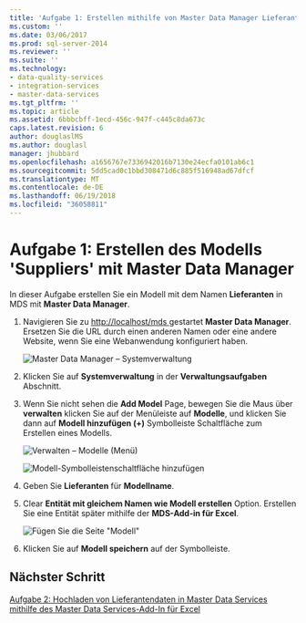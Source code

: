 ```yaml
---
title: 'Aufgabe 1: Erstellen mithilfe von Master Data Manager Lieferantenmodell | Microsoft Docs'
ms.custom: ''
ms.date: 03/06/2017
ms.prod: sql-server-2014
ms.reviewer: ''
ms.suite: ''
ms.technology:
- data-quality-services
- integration-services
- master-data-services
ms.tgt_pltfrm: ''
ms.topic: article
ms.assetid: 6bbbcbff-1ecd-456c-947f-c445c8da673c
caps.latest.revision: 6
author: douglaslMS
ms.author: douglasl
manager: jhubbard
ms.openlocfilehash: a1656767e7336942016b7130e24ecfa0101ab6c1
ms.sourcegitcommit: 5dd5cad0c1bbd308471d6c885f516948ad67dfcf
ms.translationtype: MT
ms.contentlocale: de-DE
ms.lasthandoff: 06/19/2018
ms.locfileid: "36058811"
---
```

# <a name="task-1-creating-suppliers-model-using-master-data-manager"></a>Aufgabe 1: Erstellen des Modells 'Suppliers' mit Master Data Manager
  In dieser Aufgabe erstellen Sie ein Modell mit dem Namen **Lieferanten** in MDS mit **Master Data Manager**.  
  
1.  Navigieren Sie zu [ http://localhost/mds ](http://localhost/mds) gestartet **Master Data Manager**. Ersetzen Sie die URL durch einen anderen Namen oder eine andere Website, wenn Sie eine Webanwendung konfiguriert haben.  
  
     ![Master Data Manager – Systemverwaltung](../../2014/tutorials/media/et-creatingsuppliersmodelusingmdm-01.jpg "Master Data Manager – Systemverwaltung")  
  
2.  Klicken Sie auf **Systemverwaltung** in der **Verwaltungsaufgaben** Abschnitt.  
  
3.  Wenn Sie nicht sehen die **Add Model** Page, bewegen Sie die Maus über **verwalten** klicken Sie auf der Menüleiste auf **Modelle**, und klicken Sie dann auf **Modell hinzufügen (+)** Symbolleiste Schaltfläche zum Erstellen eines Modells.  
  
     ![Verwalten – Modelle (Menü)](../../2014/tutorials/media/et-creatingsuppliersmodelusingmdm-02.jpg "verwalten – Modelle (Menü)")  
  
     ![Modell-Symbolleistenschaltfläche hinzufügen](../../2014/tutorials/media/et-creatingsuppliersmodelusingmdm-03.jpg "Modell Symbolleistenschaltfläche hinzufügen")  
  
4.  Geben Sie **Lieferanten** für **Modellname**.  
  
5.  Clear **Entität mit gleichem Namen wie Modell erstellen** Option. Erstellen Sie eine Entität später mithilfe der **MDS-Add-in für Excel**.  
  
     ![Fügen Sie die Seite "Modell"](../../2014/tutorials/media/et-creatingsuppliersmodelusingmdm-04.jpg "hinzufügen Modell (Seite)")  
  
6.  Klicken Sie auf **Modell speichern** auf der Symbolleiste.  
  
## <a name="next-step"></a>Nächster Schritt  
 [Aufgabe 2: Hochladen von Lieferantendaten in Master Data Services mithilfe des Master Data Services-Add-In für Excel](../../2014/tutorials/task-2-uploading-supplier-data-to-mds-using-mds-add-in-for-excel.md)  
  
  